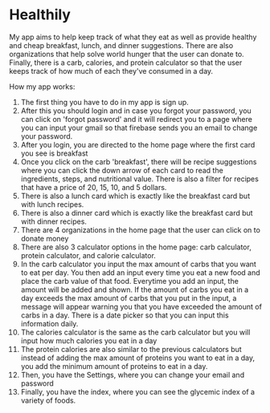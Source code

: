 # Healthily

My app aims to help keep track of what they eat as well as provide healthy and cheap breakfast, lunch, and dinner suggestions. There are also organizations that help solve world hunger that the user can donate to. Finally, there is a carb, calories, and protein calculator so that the user keeps track of how much of each they've consumed in a day. 

How my app works: 

1. The first thing you have to do in my app is sign up. 
2. After this you should login and in case you forgot your password, you can click on 'forgot password' and it will redirect you to a page where you can input your gmail so that firebase sends you an email to change your password. 
3. After you login, you are directed to the home page where the first card you see is breakfast
4. Once you click on the carb 'breakfast', there will be recipe suggestions where you can click the down arrow of each card to read the ingredients, steps, and nutritional value. There is also a filter for recipes that have a price of 20, 15, 10, and 5 dollars. 
5. There is also a lunch card which is exactly like the breakfast card but with lunch recipes. 
6. There is also a dinner card which is exactly like the breakfast card but with dinner recipes. 
7. There are 4 organizations in the home page that the user can click on to donate money 
8. There are also 3 calculator options in the home page: carb calculator, protein calculator, and calorie calculator.
9. In the carb calculator you input the max amount of carbs that you want to eat per day. You then add an input every time you eat a new food and place the carb value of that food. Everytime you add an input, the amount will be added and shown. If the amount of carbs you eat in a day exceeds the max amount of carbs that you put in the input, a message will appear warning you that you have exceeded the amount of carbs in a day. There is a date picker so that you can input this information daily. 
10. The calories calculator is the same as the carb calculator but you will input how much calories you eat in a day
11. The protein calories are also similar to the previous calculators but instead of adding the max amount of proteins you want to eat in a day, you add the minimum amount of proteins to eat in a day. 
12. Then, you have the Settings, where you can change your email and password
13. Finally, you have the index, where you can see the glycemic index of a variety of foods. 
